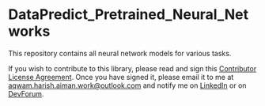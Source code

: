 # DataPredict_Pretrained_Neural_Networks

This repository contains all neural network models for various tasks.

If you wish to contribute to this library, please read and sign this [Contributor License Agreement](Contributor_License_Agreement.docx). Once you have signed it, please email it to me at aqwam.harish.aiman.work@outlook.com and notify me on [LinkedIn](https://www.linkedin.com/in/aqwam-harish-aiman/) or on [DevForum](https://devforum.roblox.com/u/myoriginsworkshop/).
